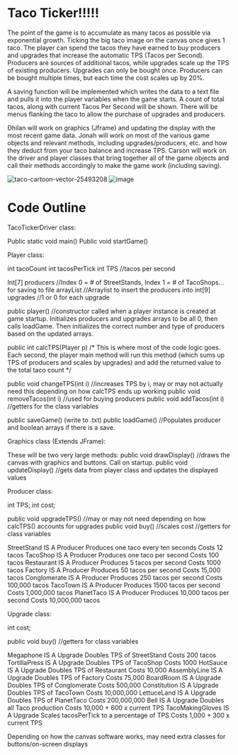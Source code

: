 # Taco Ticker!!!!!
The point of the game is to accumulate as many tacos as possible via exponential growth. Ticking the big taco image on the canvas once gives 1 taco. The player can spend the tacos they have earned to buy producers and upgrades that increase the automatic TPS (Tacos per Second). Producers are sources of additional tacos, while upgrades scale up the TPS of existing producers. Upgrades can only be bought once. Producers can be bought multiple times, but each time the cost scales up by 20%. 

A saving function will be implemented which writes the data to a text file and pulls it into the player variables when the game starts. A count of total tacos, along with current Tacos Per Second will be shown. There will be menus flanking the taco to allow the purchase of upgrades and producers.

Dhilan will work on graphics (Jframe) and updating the display with the most recent game data. Jonah will work on most of the various game objects and relevant methods, including upgrades/producers, etc. and how they deduct from your taco balance and increase TPS. Carson will work on the driver and player classes that bring together all of the game objects and call their methods accordingly to make the game work (including saving).

![taco-cartoon-vector-25493208](https://user-images.githubusercontent.com/57341597/168159836-99a55c94-536e-4786-b14a-41fb90b1d353.jpg)
![image](https://user-images.githubusercontent.com/57341597/168159994-4c5ccfc3-8e17-4dab-b56d-22d610aaa2da.png)

# Code Outline

TacoTickerDriver class:

Public static void main()
Public void startGame()

Player class:

int tacoCount
int tacosPerTick
int TPS //tacos per second

Int[7] producers //Index 0 = # of StreetStands, Index 1 = # of TacoShops… for saving to file
arrayList<Producer> //Arraylist to insert the producers into
int[9]  upgrades //1 or 0 for each upgrade

public player() //constructor called when a player instance is created at game startup. Initializes producers and upgrades arrays to be all 0, then calls loadGame. Then initializes the correct number and type of producers based on the updated arrays.

public int calcTPS(Player p)
/*
This is where most of the code logic goes. Each second, the player main method will run this method (which sums up TPS of producers and scales by upgrades) and add the returned value to the total taco count
*/

public void changeTPS(int i) //increases TPS by i, may or may not actually need this depending on how calcTPS ends up working
public void removeTacos(int i) //used for buying producers
public void addTacos(int i)
//getters for the class variables

public saveGame() (write to .txt)
public loadGame() //Populates producer and boolean arrays if there is a save. 

Graphics class (Extends JFrame):

These will be two very large methods:
public void drawDisplay() //draws the canvas with graphics and buttons. Call on startup.
public void updateDisplay() //gets data from player class and updates the displayed values

Producer class:

int TPS;
int cost;

public void upgradeTPS() //may or may not need depending on how calcTPS() accounts for upgrades
public void buy() //scales cost
//getters for class variables

StreetStand IS A Producer
Produces one taco every ten seconds
Costs 12 tacos
TacoShop IS A Producer
Produces one taco per second
Costs 100 tacos
Restaurant IS A Producer
Produces 5 tacos per second
Costs 1000 tacos
Factory IS A Producer
Produces 50 tacos per second
Costs 15,000 tacos
Conglomerate IS A Producer
Produces 250 tacos per second
Costs 100,000 tacos
TacoTown IS A Producer
Produces 1500 tacos per second
Costs 1,000,000 tacos
PlanetTaco IS A Producer
Produces 10,000 tacos per second
Costs 10,000,000 tacos

Upgrade class:

int cost;

public void buy()
//getters for class variables

Megaphone IS A Upgrade
Doubles TPS of StreetStand
Costs 200 tacos
TortillaPress IS A Upgrade
Doubles TPS of TacoShop
Costs 1000
HotSauce IS A Upgrade
Doubles TPS of Restaurant
Costs 10,000
AssemblyLine IS A Upgrade
Doubles TPS of Factory
Costs 75,000
BoardRoom IS A Upgrade
Doubles TPS of Conglomerate
Costs 500,000
Constitution IS A Upgrade
Doubles TPS of TacoTown
Costs 10,000,000
LettuceLand IS A Upgrade
Doubles TPS of PlanetTaco
Costs 200,000,000
Bell IS A Upgrade
Doubles all Taco production
Costs 10,000 + 600 x current TPS
TacoMakingGloves IS A Upgrade
Scales tacosPerTick to a percentage of TPS
Costs 1,000 + 300 x current TPS

Depending on how the canvas software works, may need extra classes for buttons/on-screen displays
